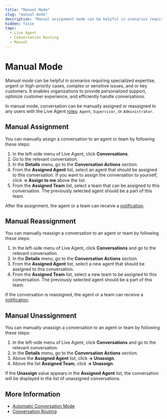 ```yaml
---
title: "Manual Mode"
slug: "manual-mode"
description: "Manual assignment mode can be helpful in scenarios requiring specialized expertise, urgent or high-priority cases, complex or sensitive issues, and or key customers."
hidden: false
tags:
  - Live Agent
  - Conversation Routing
  - Manual
---
```


# Manual Mode

_Manual mode_ can be helpful in scenarios requiring specialized expertise, urgent or high-priority cases, complex or sensitive issues, and or key customers. It enables organizations to provide personalized support, optimize customer experience, and efficiently handle conversations.

In manual mode, conversation can be manually assigned or reassigned to any users with the Live Agent [roles](../../roles.md): `Agent`, `Supervisor`, or `Administrator`.

## Manual Assignment

You can manually assign a conversation to an agent or team by following these steps:

1. In the left-side menu of Live Agent, click **Conversations**.
2. Go to the relevant conversation.
3. In the **Details** menu, go to the **Conversation Actions** section.
4. From the **Assigned Agent** list, select an agent that should be assigned to this conversation. If you want to assign the conversation to yourself, click **→ Assign to me** above the list.
5. From the **Assigned Team** list, select a team that can be assigned to this conversation. The previously selected agent should be a part of this team.

After the assignment, the agent or a team can receive a [notification](../../notifications.md).

## Manual Reassignment

You can manually reassign a conversation to an agent or team by following these steps:

1. In the left-side menu of Live Agent, click **Conversations** and go to the relevant conversation.
2. In the **Details** menu, go to the **Conversation Actions** section.
3. From the **Assigned Agent** list, select a new agent that should be assigned to this conversation.
4. From the **Assigned Team** list, select a new team to be assigned to this conversation. The previously selected agent should be a part of this team.

If the conversation is reassigned, the agent or a team can receive a [notification](../../notifications.md).

## Manual Unassignment

You can manually unassign a conversation to an agent or team by following these steps:

1. In the left-side menu of Live Agent, click **Conversations** and go to the relevant conversation.
2. In the **Details** menu, go to the **Conversation Actions** section.
3. Above the **Assigned Agent** list, click **→ Unassign**.
4. Above the list **Assigned Team**, click **→ Unassign**.

If the **Unassign** value appears in the **Assigned Agent** list, the conversation will be displayed in the list of unassigned conversations.

## More Information

- [Automatic Conversation Mode](automatic-mode.md)
- [Conversation Routing](overview.md)